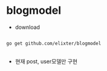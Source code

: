 blogmodel
=========

* download
<pre>
<code>
go get github.com/elixter/blogmodel
</code>
</pre>

* 현재 post, user모델만 구현
